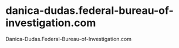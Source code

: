 # danica-dudas.federal-bureau-of-investigation.com
Danica-Dudas.Federal-Bureau-of-Investigation.com
